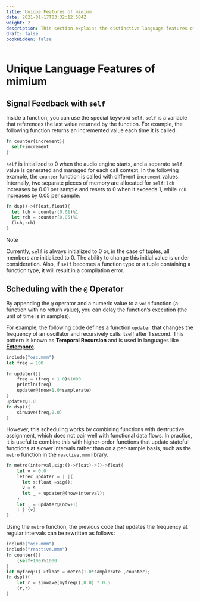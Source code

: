 ```yaml
---
title: Unique Features of mimium
date: 2021-01-17T03:32:12.504Z
weight: 2
description: This section explains the distinctive language features of mimium.
draft: false
bookHidden: false
---
```


# Unique Language Features of mimium

## Signal Feedback with `self`

Inside a function, you can use the special keyword `self`. `self` is a variable that references the last value returned by the function. For example, the following function returns an incremented value each time it is called.

```rust
fn counter(increment){
  self+increment
}
```

`self` is initialized to 0 when the audio engine starts, and a separate `self` value is generated and managed for each call context. In the following example, the `counter` function is called with different `increment` values. Internally, two separate pieces of memory are allocated for `self`: `lch` increases by 0.01 per sample and resets to 0 when it exceeds 1, while `rch` increases by 0.05 per sample.

```rust
fn dsp()->(float,float){
  let lch = counter(0.01)%1
  let rch = counter(0.05)%1
  (lch,rch)
}
```

> [!NOTE]
> Currently, `self` is always initialized to 0 or, in the case of tuples, all members are initialized to 0. The ability to change this initial value is under consideration. Also, if `self` becomes a function type or a tuple containing a function type, it will result in a compilation error.

## Scheduling with the `@` Operator

By appending the `@` operator and a numeric value to a `void` function (a function with no return value), you can delay the function’s execution (the unit of time is in samples).

For example, the following code defines a function `updater` that changes the frequency of an oscillator and recursively calls itself after 1 second. This pattern is known as **Temporal Recursion** and is used in languages like [**Extempore**](https://extemporelang.github.io/).

```rust
include("osc.mmm")
let freq = 100

fn updater(){
    freq = (freq + 1.0)%1000
    println(freq)
    updater@(now+1.0*samplerate)
}
updater@1.0
fn dsp(){
    sinwave(freq,0.0)
}
```

However, this scheduling works by combining functions with destructive assignment, which does not pair well with functional data flows. In practice, it is useful to combine this with higher-order functions that update stateful functions at slower intervals rather than on a per-sample basis, such as the `metro` function in the `reactive.mmm` library.

```rust
fn metro(interval,sig:()->float)->()->float{
    let v = 0.0
    letrec updater = | |{
      let s:float =sig();
      v = s
      let _ = updater@(now+interval);
    }
    let _ = updater@(now+1)
    | | {v}
}
```

Using the `metro` function, the previous code that updates the frequency at regular intervals can be rewritten as follows:

```rust
include("osc.mmm")
include("reactive.mmm")
fn counter(){
    (self+100)%1000
}
let myfreq:()->float = metro(1.0*samplerate ,counter);
fn dsp(){
    let r = sinwave(myfreq(),0.0) * 0.5
    (r,r)
}
```